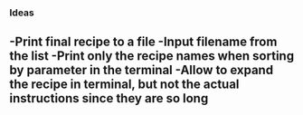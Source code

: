 ### Ideas
-Print final recipe to a file
-Input filename from the list
-Print only the recipe names when sorting by parameter in the terminal
-Allow to expand the recipe in terminal, but not the actual instructions since they are so long
-